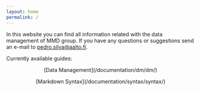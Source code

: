 ```yaml
---
layout: home
permalink: /
---
```


In this website you can find all information related with the data management of MMD group. If you have any questions or suggestions send an e-mail to <pedro.silva@aalto.fi>.

Currently available guides:

<p align=center>[Data Management](/documentation/dm/dm/)</p>

<p align=center>[Markdown Syntax](/documentation/syntax/syntax/)</p>